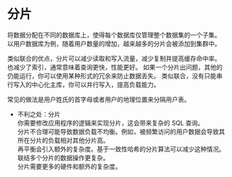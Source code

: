 
# 分片   

将数据分配在不同的数据库上，使得每个数据库仅管理整个数据集的一个子集。
以用户数据库为例，随着用户数量的增加，越来越多的分片会被添加到集群中。

类似联合的优点，分片可以减少读取和写入流量，减少复制并提高缓存命中率。
也减少了索引，通常意味着查询更快，性能更好。
如果一个分片出问题，其他的仍能运行，你可以使用某种形式的冗余来防止数据丢失。
类似联合，没有只能串行写入的中心化主库，你可以并行写入，提高负载能力。

常见的做法是用户姓氏的首字母或者用户的地理位置来分隔用户表。

- 不利之处：分片    
你需要修改应用程序的逻辑来实现分片，这会带来复杂的 SQL 查询。    
分片不合理可能导致数据负载不均衡。例如，被频繁访问的用户数据会导致其所在分片的负载相对其他分片高。    
再平衡会引入额外的复杂度。基于一致性哈希的分片算法可以减少这种情况。    
联结多个分片的数据操作更复杂。    
分片需要更多的硬件和额外的复杂度。